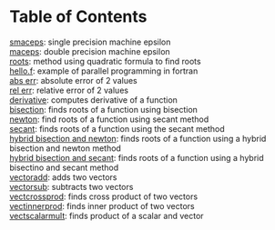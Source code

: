 # Table of Contents   
[smaceps](https://jaredcl1994.github.io/math4610/SoftwareManual/smaceps): single precision machine epsilon  
[maceps](https://jaredcl1994.github.io/math4610/SoftwareManual/maceps): double precision machine epsilon  
[roots](https://jaredcl1994.github.io/math4610/SoftwareManual/roots): method using quadratic formula to find roots  
[hello.f](https://jaredcl1994.github.io/math4610/SoftwareManual/hello): example of parallel programming in fortran  
[abs err](https://jaredcl1994.github.io/math4610/SoftwareManual/abserr): absolute error of 2 values  
[rel err](https://jaredcl1994.github.io/math4610/SoftwareManual/relerr): relative error of 2 values  
[derivative](https://jaredcl1994.github.io/math4610/SoftwareManual/derivative): computes derivative of a function   
[bisection](https://jaredcl1994.github.io/math4610/SoftwareManual/bisection): finds roots of a function using bisection  
[newton](https://jaredcl1994.github.io/math4610/SoftwareManual/newton): find roots of a function using secant method   
[secant](https://jaredcl1994.github.io/math4610/SoftwareManual/secant): finds roots of a function using the secant method  
[hybrid bisection and newton](https://jaredcl1994.github.io/math4610/SoftwareManual/newthybrid): finds roots of a function using a hybrid bisection and newton method  
[hybrid bisection and secant](https://jaredcl1994.github.io/math4610/SoftwareManual/sechybrid): finds roots of a function using a hybrid bisectino and secant method  
[vectoradd](https://jaredcl1994.github.io/math4610/SoftwareManual/vectoradd): adds two vectors  
[vectorsub](https://jaredcl1994.github.io/math4610/SoftwareManual/vectorsub): subtracts two vectors  
[vectcrossprod](https://jaredcl1994.github.io/math4610/SoftwareManual/vectcrossprod): finds cross product of two vectors  
[vectinnerprod](https://jaredcl1994.github.io/math4610/SoftwareManual/vectinnerprod): finds inner product of two vectors  
[vectscalarmult](https://jaredcl1994.github.io/math4610/SoftwareManual/vectscalarmult): finds product of a scalar and vector   




